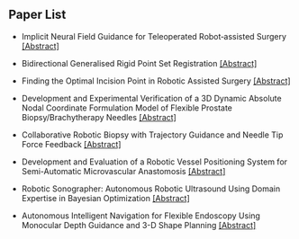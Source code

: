 ## Paper List

- Implicit Neural Field Guidance for Teleoperated Robot‐assisted Surgery
[[Abstract]](https://events.infovaya.com/presentation?id=92936)

- Bidirectional Generalised Rigid Point Set Registration
[[Abstract]](https://events.infovaya.com/presentation?id=92939)

- Finding the Optimal Incision Point in Robotic Assisted Surgery
[[Abstract]](https://events.infovaya.com/presentation?id=92942)

- Development and Experimental Verification of a 3D Dynamic Absolute Nodal Coordinate Formulation Model of Flexible Prostate Biopsy/Brachytherapy Needles
[[Abstract]](https://events.infovaya.com/presentation?id=92945)

- Collaborative Robotic Biopsy with Trajectory Guidance and Needle Tip Force Feedback
[[Abstract]](https://events.infovaya.com/presentation?id=92948)

- Development and Evaluation of a Robotic Vessel Positioning System for Semi-Automatic Microvascular Anastomosis
[[Abstract]](https://events.infovaya.com/presentation?id=92951)

- Robotic Sonographer: Autonomous Robotic Ultrasound Using Domain Expertise in Bayesian Optimization
[[Abstract]](https://events.infovaya.com/presentation?id=92954)

- Autonomous Intelligent Navigation for Flexible Endoscopy Using Monocular Depth Guidance and 3-D Shape Planning
[[Abstract]](https://events.infovaya.com/presentation?id=92957)

